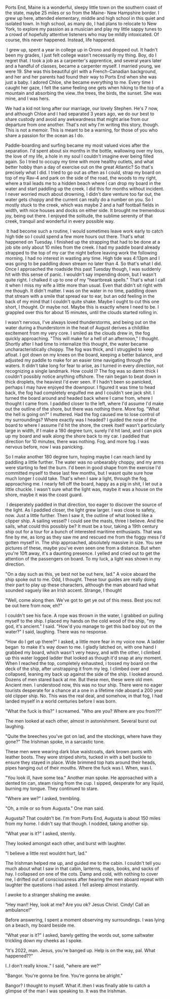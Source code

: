 Ports End, Maine is a wonderful, sleepy little town on the southern coast of the state, maybe 25 miles or so from the Maine- New Hampshire border. I grew up here, attended elementary, middle and high school in this quiet and isolated town. In high school, as many do, I had plans to relocate to New York, to explore my passion as a musician and play my little sappy tunes to a crowd of hopefully attentive listeners who may be mildly intoxicated. Of course, this never happened. Instead, life happened.


 I grew up, spent a year in college up in Orono and dropped out. It hadn't been my grades, I just felt college wasn't necessarily my thing. Boy, do I regret that. I took a job as a carpenter's apprentice, and several years later and a handful of classes, became a carpenter myself. I married young, we were 19. She was this beautiful girl with a French-Canadian background, and her and her parents had found their way to Ports End when she was just a baby. I adored Chloe, she became everything to me. Every time I caught her gaze, I felt the same feeling one gets when hiking to the top of a mountain and absorbing the view..the trees, the birds, the sunset. She was mine, and I was hers. 


We had a kid not long after our marriage, our lovely Stephen. He's 7 now, and although Chloe and I had separated 3 years ago, we do our best to share custody and avoid any awkwardness that might arise from our departure from one another. That's not why I'm writing this story, though. This is not a memoir. This is meant to be a warning, for those of you who share a passion for the ocean as I do. 


Paddle-boarding and surfing became my most valued vices after the separation. I'd spent about six months in the bottle, wallowing over my loss, the love of my life, a hole in my soul I couldn't imagine ever being filled again. So I tried to occupy my time with more healthy outlets, and what better hobby than a day of exercise out on the great Atlantic? So that's precisely what I did. I tried to go out as often as I could, strap my board on top of my Rav-4 and park on the side of the road, the woods to my right, where a trail leads me to a hidden beach where I can drop my board in the water and start paddling up the creek. I did this for months without incident. I never worried much about drowning, I didn't dare venture too far out, the water gets choppy and the current can really do a number on you. So I mostly stuck to the creek, which was maybe 2 and a half football fields in width, with nice houses and docks on either side. It brought me tremendous joy, being out there. I enjoyed the solitude, the sublime serenity of that creek, tranquil and wonderful in every possible way.


 It had become such a routine, I would sometimes leave work early to catch high tide so I could spend a few more hours out there. That's what happened on Tuesday. I finished up the strapping that had to be done at a job site only about 10 miles from the creek. I had my paddle board already strapped to the top of my car the night before leaving work the following morning. I had no interest in wasting any time. High tide was 4:13pm and I was going to be paddling down stream no later than 4. So that's what I did. Once I approached the roadside this past Tuesday though, I was suddenly hit with this sense of panic. I wouldn't say impending doom, but I wasn't quite right. I chalked it up to one of my "heartbreak spells." That's what I call it when I miss my wife a little more than usual. Even that didn't sit right with me though. It didn't matter. I was on the water in no time, paddling down that stream with a smile that spread ear to ear, but an odd feeling in the back of my mind that I couldn't quite shake. Maybe I ought to cut this one short, I thought. Or maybe not. Maybe this is exactly where I need to be. I grappled over this for about 15 minutes, until the clouds started rolling in. 


I wasn't nervous, I've always loved thunderstorms, and being out on the water during a thunderstorm in the heat of August derives a childlike excitement from my very core. I smiled as the clouds drew in, the fog quickly approaching. "This will make for a hell of an afternoon," I thought. Shortly after I had time to internalize this thought, the water became uncharacteristically choppy. The fog was thick, and I struggled to keep afloat. I got down on my knees on the board, keeping a better balance, and adjusted my paddle to make for an easier time navigating through the waters. It didn't take long for fear to arise, as I turned in every direction, not recognizing a single landmark. How could I? The fog was so damn thick I couldn't possibly notice anything offshore. The rain began to beat down in thick droplets, the heaviest I'd ever seen. If I hadn't been so panicked, perhaps I may have enjoyed the downpour. I figured it was time to head back, the fog had completely engulfed me and I couldn't see jack shit. I turned the board around and headed back where I came from, where I thought I came from. I paddled closer to the left, where I'd assume I'd make out the outline of the shore, but there was nothing there. More fog. "What the hell is going on?" I muttered. Had the fog caused me to lose control of my surroundings? Where exactly was I headed? I guided the nose of the board to where I assume I'd hit the shore, the creek itself wasn't particularly large in width, if I make a 180 degree turn, surely I'd hit land, and I can pick up my board and walk along the shore back to my car. I paddled that direction for 10 minutes, there was nothing. Fog, and more fog. I was nervous before, now I was panicking. 


So I make another 180 degree turn, hoping maybe I can reach land by paddling a little further. The water was no unbearably choppy, and my arms were starting to feel the burn. I'd been in good shape from the exercise I'd committed myself to these last few months, but I wasnt quite sure how much longer I could take. That's when I saw a light, through the fog, approaching me. I nearly fell off the board, happy as a pig in shit, I let out a little chuckle. I wasn't sure what the light was, maybe it was a house on the shore, maybe it was the coast guard.


 I desperately paddled in that direction, too eager to discover the source of the light. As I paddled closer, the light grew larger. I was close to safety, now. Just a little further. Then I saw it, the outline of what looked like a clipper ship. A sailing vessel? I could see the masts, three I believe. And the sails, what could this possibly be? It must be a tour, taking a 19th century ship out for a tour for a bunch of interested maritime enthusiasts. That was fine by me, as long as they saw me and rescued me from the foggy mess I'd gotten myself in. The ship approached, absolutely massive in size. You see pictures of these, maybe you've even seen one from a distance. But when you're 10ft away, it's a daunting presence. I yelled and cried out to get the attention of the passengers on board. To my luck, a light was shown in my direction. 


"On a day such as this, ye best not be out here, lad." A voice aboard the ship spoke out to me. Odd, I thought. These tour guides are really doing their part to play up these characters, although the man aboard had what sounded vaguely like an Irish accent. Strange, I thought


"Well, come along then. We've got to get ye out of this mess. Best you not be out here from now, eh?" 


I couldn't see his face. A rope was thrown in the water, I grabbed on pulling myself to the ship. I placed my hands on the cold wood of the ship, "my god, it's ancient." I said. "How'd you manage to get this bad boy out on the water?" I said, laughing. There was no response. 


"How do I get up there?" I asked, a little more fear in my voice now. A ladder began  to make it's way down to me. I gladly latched on, with one hand I grabbed my board, which wasn't very heavy, and with the other, I climbed up this water logged ladder that looked as though it'd snap at any moment. When I reached the top, completely exhausted, i tossed my board on the deck of the ship, after unstrapping it from my leg. I climbed over and collapsed, leaning my back up against the side of the ship. I looked around. Dozens of men stared back at me. But these men, these were old men. Ancient men. I understood now, this was no tour ship. There were no eager tourists desperate for a chance at a one in a lifetime ride aboard a 200 year old clipper ship. No. This was the real deal, and somehow, in that fog, I had landed myself in a world centuries before I was born.


"What the fuck is this?" I screamed. "Who are you? Where are you from??"


The men looked at each other, almost in astonishment. Several burst out laughing. 


"Quite the breeches you've got on lad, and the stockings, where have they gone?" The Irishman spoke, in a sarcastic tone. 


These men were wearing dark blue waistcoats, dark brown pants with leather boots. They wore striped shirts, tucked in with a belt buckle to ensure they stayed in place. Wide brimmed top hats around their heads, pipes hanging out of their mouths. Where the fuck was I. When, was I. 


"You look ill, have some tea." Another man spoke. He approached with a dented tin can, steam rising from the cup. I sipped, desperate for any liquid, burning my tongue. They continued to stare. 


"Where are we?" I asked, trembling. 


"Oh, a mile or so from Augusta." One man said. 


Augusta? That couldn't be. I'm from Ports End, Augusta is about 150 miles from my home. I didn't say that though. I nodded, taking another sip.


"What year is it?" I asked, sternly.


They looked amongst each other, and burst with laughter.


"I believe a little rest wouldnt hurt, lad."


The Irishman helped me up, and guided me to the cabin. I couldn't tell you much about what I saw in that cabin, lanterns, maps, books, and sacks of hay. I collapsed on one of the cots. Damp and cold, with nothing to cover me, I drifted out of consciousness after hearing the men aboard repeat with laughter the questions i had asked. I fell asleep almost instantly.


I awoke to a stranger shaking me awake. 


"Hey man!! Hey, look at me? Are you ok? Jesus Christ. Cindy! Call an ambulance!"


Before answering, I spent a moment observing my surroundings. I was lying on a beach, my board beside me. 


"What year is it?" I asked, barely getting the words out, some saltwater trickling down my cheeks as I spoke.


"It's 2022, man. Jesus, you're banged up. Help is on the way, pal. What happened??"


I..I don't really know.." I said, "where are we?"


"Bangor. You're gonna be fine. You're gonna be alright."


Bangor? I thought to myself. What if..then I was finally able to catch a glimpse of the man I was speaking to. It was the Irishman. 